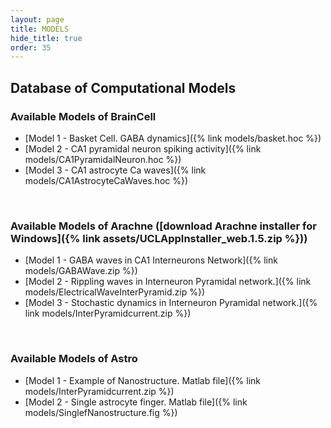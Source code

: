 ```yaml
---
layout: page
title: MODELS
hide_title: true
order: 35
---
```


## Database of Computational Models

### Available Models of BrainCell
- [Model 1 - Basket Cell. GABA dynamics]({% link models/basket.hoc %})
- [Model 2 - CA1 pyramidal neuron spiking activity]({% link models/CA1PyramidalNeuron.hoc %})
- [Model 3 - CA1 astrocyte Ca waves]({% link models/CA1AstrocyteCaWaves.hoc %})
<br>

### Available Models of Arachne ([download Arachne installer for Windows]({% link assets/UCLAppInstaller_web.1.5.zip %}))
- [Model 1 - GABA waves in CA1 Interneurons Network]({% link models/GABAWave.zip %})
- [Model 2 - Rippling waves in Interneuron Pyramidal network.]({% link models/ElectricalWaveInterPyramid.zip %})
- [Model 3 - Stochastic dynamics in Interneuron Pyramidal network.]({% link models/InterPyramidcurrent.zip %})
<br>

### Available Models of Astro
- [Model 1 - Example of Nanostructure. Matlab file]({% link models/InterPyramidcurrent.zip %})
- [Model 2 - Single astrocyte finger. Matlab file]({% link models/SinglefNanostructure.fig %})

